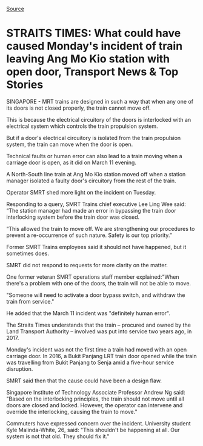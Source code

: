 [Source](https://www.straitstimes.com/singapore/transport/what-could-have-caused-mondays-incident-of-train-moving-with-open-door "Permalink to What could have caused Monday's incident of train leaving Ang Mo Kio station with open door, Transport News & Top Stories")

# STRAITS TIMES: What could have caused Monday's incident of train leaving Ang Mo Kio station with open door, Transport News & Top Stories

SINGAPORE - MRT trains are designed in such a way that when any one of its doors is not closed properly, the train cannot move off.

This is because the electrical circuitory of the doors is interlocked with an electrical system which controls the train propulsion system.

But if a door's electrical circuitory is isolated from the train propulsion system, the train can move when the door is open.

Technical faults or human error can also lead to a train moving when a carriage door is open, as it did on March 11 evening.

A North-South line train at Ang Mo Kio station moved off when a station manager isolated a faulty door's circuitory from the rest of the train.

Operator SMRT shed more light on the incident on Tuesday.

Responding to a query, SMRT Trains chief executive Lee Ling Wee said: “The station manager had made an error in bypassing the train door interlocking system before the train door was closed.

“This allowed the train to move off. We are strengthening our procedures to prevent a re-occurrence of such nature. Safety is our top priority.”

Former SMRT Trains employees said it should not have happened, but it sometimes does.

SMRT did not respond to requests for more clarity on the matter.

One former veteran SMRT operations staff member explained:"When there's a problem with one of the doors, the train will not be able to move.

"Someone will need to activate a door bypass switch, and withdraw the train from service."

He added that the March 11 incident was "definitely human error".

The Straits Times understands that the train – procured and owned by the Land Transport Authority – involved was put into service two years ago, in 2017.

Monday's incident was not the first time a train had moved with an open carriage door. In 2016, a Bukit Panjang LRT train door opened while the train was travelling from Bukit Panjang to Senja amid a five-hour service disruption.

SMRT said then that the cause could have been a design flaw.

Singapore Institute of Technology Associate Professor Andrew Ng said: "Based on the interlocking principles, the train should not move until all doors are closed and locked. However, the operator can intervene and override the interlocking, causing the train to move."

Commuters have expressed concern over the incident. University student Kyle Malinda-White, 26, said: "This shouldn't be happening at all. Our system is not that old. They should fix it."
